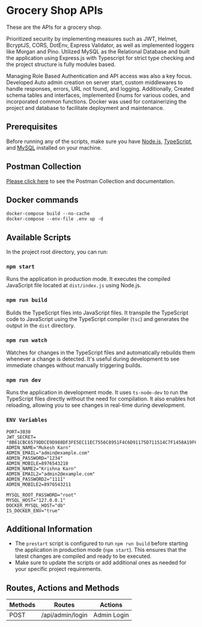 # Grocery Shop APIs

These are the APIs for a grocery shop.

Prioritized security by implementing measures such as JWT, Helmet, BcryptJS, CORS, DotEnv, Express Validator, as well as implemented loggers like Morgan and Pino. Utilized MySQL as the Relational Database and built the application using Express.js with Typescript for strict type checking and the project structure is fully modules based.

Managing Role Based Authentication and API access was also a key focus. Developed Auto admin creation on server start, custom middlewares to handle responses, errors, URL not found, and logging. Additionally, Created schema tables and interfaces, implemented Enums for various codes, and incorporated common functions. Docker was used for containerizing the project and database to facilitate deployment and maintenance.

## Prerequisites

Before running any of the scripts, make sure you have [Node.js](https://nodejs.org/), [TypeScript](https://www.typescriptlang.org/), and [MySQL](https://www.mysql.com/downloads/) installed on your machine.

## Postman Collection

[Please click here](https://documenter.getpostman.com/view/20048469/2sA3BuV8BH) to see the Postman Collection and documentation.

## Docker commands

```
docker-compose build --no-cache
docker-compose --env-file .env up -d
```

## Available Scripts

In the project root directory, you can run:

### `npm start`

Runs the application in production mode. It executes the compiled JavaScript file located at `dist/index.js` using Node.js.

### `npm run build`

Builds the TypeScript files into JavaScript files. It transpile the TypeScript code to JavaScript using the TypeScript compiler (`tsc`) and generates the output in the `dist` directory.

### `npm run watch`

Watches for changes in the TypeScript files and automatically rebuilds them whenever a change is detected. It's useful during development to see immediate changes without manually triggering builds.

### `npm run dev`

Runs the application in development mode. It uses `ts-node-dev` to run the TypeScript files directly without the need for compilation. It also enables hot reloading, allowing you to see changes in real-time during development.

### `ENV Variables`

```
PORT=3030
JWT_SECRET= "8B61CBC6579DDCE9D988DF3FE5EC11EC7556C8951F4C6D91175D711514C7F1458A19F641877475AB99CC677828A57869BDCC2AC7C2ECE7EB73D47779E67562A73FA1587651B65A18DDFC82D91C6688348B864D3DBB6AE4"
ADMIN_NAME="Mukesh Karn"
ADMIN_EMAIL="admin@example.com"
ADMIN_PASSWORD="1234"
ADMIN_MOBILE=8976543210
ADMIN_NAME2="Krishna Karn"
ADMIN_EMAIL2="admin2@example.com"
ADMIN_PASSWORD2="1111"
ADMIN_MOBILE2=8976543211

MYSQL_ROOT_PASSWORD="root"
MYSQL_HOST="127.0.0.1"
DOCKER_MYSQL_HOST="db"
IS_DOCKER_ENV="true"
```

## Additional Information

- The `prestart` script is configured to run `npm run build` before starting the application in production mode (`npm start`). This ensures that the latest changes are compiled and ready to be executed.
- Make sure to update the scripts or add additional ones as needed for your specific project requirements.

## Routes, Actions and Methods

| Methods | Routes           | Actions     |
| ------- | ---------------- | ----------- |
| POST    | /api/admin/login | Admin Login |